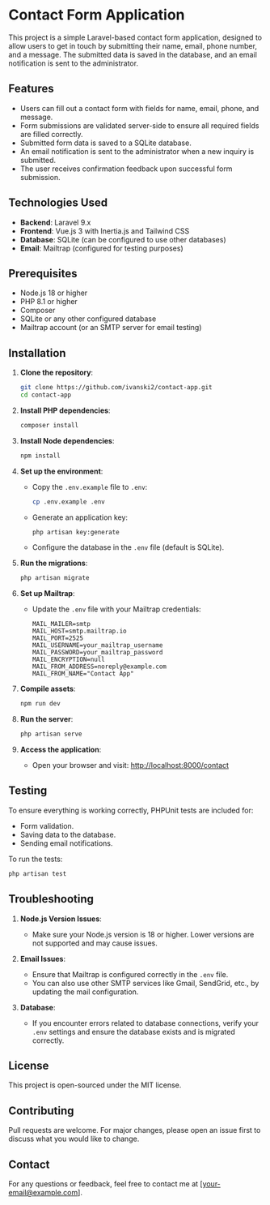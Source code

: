 # Contact Form Application

This project is a simple Laravel-based contact form application, designed to allow users to get in touch by submitting their name, email, phone number, and a message. The submitted data is saved in the database, and an email notification is sent to the administrator.

## Features

- Users can fill out a contact form with fields for name, email, phone, and message.
- Form submissions are validated server-side to ensure all required fields are filled correctly.
- Submitted form data is saved to a SQLite database.
- An email notification is sent to the administrator when a new inquiry is submitted.
- The user receives confirmation feedback upon successful form submission.

## Technologies Used

- **Backend**: Laravel 9.x
- **Frontend**: Vue.js 3 with Inertia.js and Tailwind CSS
- **Database**: SQLite (can be configured to use other databases)
- **Email**: Mailtrap (configured for testing purposes)

## Prerequisites

- Node.js 18 or higher
- PHP 8.1 or higher
- Composer
- SQLite or any other configured database
- Mailtrap account (or an SMTP server for email testing)

## Installation

1. **Clone the repository**:
   ```bash
   git clone https://github.com/ivanski2/contact-app.git
   cd contact-app
   ```

2. **Install PHP dependencies**:
   ```bash
   composer install
   ```

3. **Install Node dependencies**:
   ```bash
   npm install
   ```

4. **Set up the environment**:
    - Copy the `.env.example` file to `.env`:
      ```bash
      cp .env.example .env
      ```
    - Generate an application key:
      ```bash
      php artisan key:generate
      ```
    - Configure the database in the `.env` file (default is SQLite).

5. **Run the migrations**:
   ```bash
   php artisan migrate
   ```

6. **Set up Mailtrap**:
    - Update the `.env` file with your Mailtrap credentials:
      ```
      MAIL_MAILER=smtp
      MAIL_HOST=smtp.mailtrap.io
      MAIL_PORT=2525
      MAIL_USERNAME=your_mailtrap_username
      MAIL_PASSWORD=your_mailtrap_password
      MAIL_ENCRYPTION=null
      MAIL_FROM_ADDRESS=noreply@example.com
      MAIL_FROM_NAME="Contact App"
      ```

7. **Compile assets**:
   ```bash
   npm run dev
   ```

8. **Run the server**:
   ```bash
   php artisan serve
   ```

9. **Access the application**:
    - Open your browser and visit: [http://localhost:8000/contact](http://localhost:8000/contact)

## Testing

To ensure everything is working correctly, PHPUnit tests are included for:
- Form validation.
- Saving data to the database.
- Sending email notifications.

To run the tests:
```bash
php artisan test
```

## Troubleshooting

1. **Node.js Version Issues**:
    - Make sure your Node.js version is 18 or higher. Lower versions are not supported and may cause issues.

2. **Email Issues**:
    - Ensure that Mailtrap is configured correctly in the `.env` file.
    - You can also use other SMTP services like Gmail, SendGrid, etc., by updating the mail configuration.

3. **Database**:
    - If you encounter errors related to database connections, verify your `.env` settings and ensure the database exists and is migrated correctly.

## License

This project is open-sourced under the MIT license.

## Contributing

Pull requests are welcome. For major changes, please open an issue first to discuss what you would like to change.

## Contact

For any questions or feedback, feel free to contact me at [your-email@example.com].

